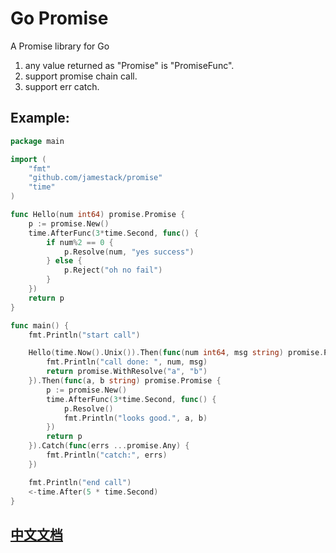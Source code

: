 # Go Promise
A Promise library for Go

1. any value returned as "Promise" is "PromiseFunc".
2. support promise chain call.
3. support err catch.

## Example:
```go
package main

import (
	"fmt"
	"github.com/jamestack/promise"
	"time"
)

func Hello(num int64) promise.Promise {
	p := promise.New()
	time.AfterFunc(3*time.Second, func() {
		if num%2 == 0 {
			p.Resolve(num, "yes success")
		} else {
			p.Reject("oh no fail")
		}
	})
	return p
}

func main() {
	fmt.Println("start call")

	Hello(time.Now().Unix()).Then(func(num int64, msg string) promise.Promise {
		fmt.Println("call done: ", num, msg)
		return promise.WithResolve("a", "b")
	}).Then(func(a, b string) promise.Promise {
		p := promise.New()
		time.AfterFunc(3*time.Second, func() {
			p.Resolve()
			fmt.Println("looks good.", a, b)
		})
		return p
	}).Catch(func(errs ...promise.Any) {
		fmt.Println("catch:", errs)
	})

	fmt.Println("end call")
	<-time.After(5 * time.Second)
}

```

## [中文文档](https://github.com/jamestack/promise/blob/main/README.zh_cn.md)
